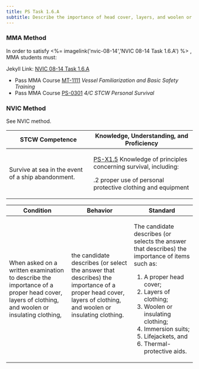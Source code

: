 ```yaml
---
title: PS Task 1.6.A 
subtitle: Describe the importance of head cover, layers, and woolen or insulating clothing
---
```



### MMA Method

In order to satisfy <%= imagelink('nvic-08-14','NVIC 08-14  Task  1.6.A') %> , MMA students must:

Jekyll Link: [NVIC 08-14  Task  1.6.A](/stcw23/assets/images/nvic-08-14.pdf)

* Pass MMA Course  [MT-1111](MT-1111) *Vessel Familiarization and Basic Safety Training*
* Pass MMA Course  [PS-0301](PS-0301) *4/C STCW Personal Survival*


### NVIC Method

<a onclick="togglevisibility('nvic_methods')" >See NVIC method.</a>

<div id='nvic_methods' class='hide'>

<table>
<thead>
<tr>
<th class='forty'> STCW Competence </th>
<th class='sixty'> Knowledge, Understanding, and Proficiency </th>
</tr>
</thead>




<tbody>
<tr><td markdown='1'>

Survive at sea in the event of a ship abandonment.

</td><td markdown='1'>

[PS-X1.5](../../tables/611.html#PS-X1.5) Knowledge of principles concerning survival, including:

.2  proper use of personal protective clothing and equipment

</td></tr>


</tbody>
</table>


<table>
<thead>
<tr><th class='twenty'>  Condition </th><th class='twenty'> Behavior </th><th  class='sixty'>Standard </th></tr>
</thead>
<tbody >



<tr><td markdown='1'>

When asked on a written examination to describe the importance of a proper head cover, layers of clothing, and woolen or insulating clothing,

</td><td markdown='1'>

the candidate describes (or select the answer that describes) the importance of a proper head cover, layers of clothing, and woolen or insulating clothing.

<br>

<div class="tooltip">
<span class="tooltiptext">
</span>
</div>


</td><td markdown='1'>

The candidate describes (or selects the answer that describes) the importance of  items such as: 

1. A proper head cover; 
2. Layers of clothing; 
3. Woolen or insulating clothing; 
4. Immersion suits; 
5. Lifejackets, and 
6. Thermal-protective aids.

</td></tr>
</tbody>
</table>
</div>
